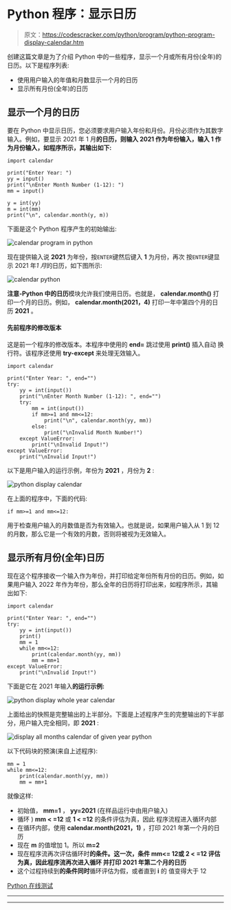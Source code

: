 # Python 程序：显示日历

> 原文：<https://codescracker.com/python/program/python-program-display-calendar.htm>

创建这篇文章是为了介绍 Python 中的一些程序，显示一个月或所有月份(全年)的日历。以下是程序列表:

*   使用用户输入的年值和月数显示一个月的日历
*   显示所有月份(全年)的日历

## 显示一个月的日历

要在 Python 中显示日历，您必须要求用户输入年份和月份。月份必须作为其数字输入。例如，要显示 2021 年 1 月**的日历，则输入 **2021** 作为年份输入，输入 **1** 作为月份输入，如程序所示，其输出如下:**

```
import calendar

print("Enter Year: ")
yy = input()
print("\nEnter Month Number (1-12): ")
mm = input()

y = int(yy)
m = int(mm)
print("\n", calendar.month(y, m))
```

下面是这个 Python 程序产生的初始输出:

![calendar program in python](img/58bb0657797daa077884552c01b70e62.png)

现在提供输入说 **2021** 为年份，按`ENTER`键然后键入 **1** 为月份，再次 按`ENTER`键显示 2021 年*1 月*的日历，如下图所示:

![calendar python](img/5e4e1b669fbe1e83adf1ca232bab11ed.png)

**注意-**Python 中的**日历**模块允许我们使用日历。也就是， **calendar.month()** 打印一个月的日历。例如， **calendar.month(2021，4)** 打印一年中第四个月的日历 **2021** 。

#### 先前程序的修改版本

这是前一个程序的修改版本。本程序中使用的 **end=** 跳过使用 **print()** 插入自动 换行符。该程序还使用 **try-except** 来处理无效输入。

```
import calendar

print("Enter Year: ", end="")
try:
    yy = int(input())
    print("\nEnter Month Number (1-12): ", end="")
    try:
        mm = int(input())
        if mm>=1 and mm<=12:
            print("\n", calendar.month(yy, mm))
        else:
            print("\nInvalid Month Number!")
    except ValueError:
        print("\nInvalid Input!")
except ValueError:
    print("\nInvalid Input!")
```

以下是用户输入的运行示例，年份为 **2021** ，月份为 **2** :

![python display calendar](img/5d81b10871d292e45e3bcd50a7e06920.png)

在上面的程序中，下面的代码:

```
if mm>=1 and mm<=12:
```

用于检查用户输入的月数值是否为有效输入。也就是说，如果用户输入从 1 到 12 的月数，那么它是一个有效的月数，否则将被视为无效输入。

## 显示所有月份(全年)日历

现在这个程序接收一个输入作为年份，并打印给定年份所有月份的日历。例如，如果用户输入 2022 年作为年份，那么全年的日历将打印出来，如程序所示，其输出如下:

```
import calendar

print("Enter Year: ", end="")
try:
    yy = int(input())
    print()
    mm = 1
    while mm<=12:
        print(calendar.month(yy, mm))
        mm = mm+1
except ValueError:
    print("\nInvalid Input!")
```

下面是它在 2021 年输入**的运行示例:**

![python display whole year calendar](img/bf7777b23d0269259ea088d8ca3537b1.png)

上面给出的快照是完整输出的上半部分。下面是上述程序产生的完整输出的下半部分，用户输入完全相同，即 **2021** :

![display all months calendar of given year python](img/1a4d5580d4bd2a54cc5371895905c26d.png)

以下代码块的预演(来自上述程序):

```
mm = 1
while mm<=12:
    print(calendar.month(yy, mm))
    mm = mm+1
```

就像这样:

*   初始值， **mm=1** ， **yy=2021** (在样品运行中由用户输入)
*   循环 ) **mm < =12** 或 **1 < =12** 的条件评估为真，因此 程序流程进入循环内部
*   在循环内部，使用 **calendar.month(2021，1)** ，打印 2021 年第一个月的日历
*   现在 **m** 的值增加 1。所以 **m=2**
*   现在程序流再次评估循环时**的条件。这一次，条件 **mm<= 12**或 **2 < =12** 评估为真，因此程序流再次进入循环 并打印 2021 年第二个月的日历**
*   这个过程持续到**的条件同时**循环评估为假，或者直到 **i** 的 值变得大于 12

[Python 在线测试](/exam/showtest.php?subid=10)

* * *

* * *